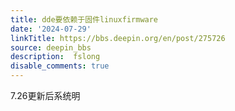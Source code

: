 ```yaml
---
title: dde要依赖于固件linuxfirmware
date: '2024-07-29'
linkTitle: https://bbs.deepin.org/en/post/275726
source: deepin_bbs
description:  fslong 
disable_comments: true
---
```

7.26更新后系统明
